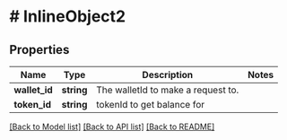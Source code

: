 # # InlineObject2

## Properties

Name | Type | Description | Notes
------------ | ------------- | ------------- | -------------
**wallet_id** | **string** | The walletId to make a request to. | 
**token_id** | **string** | tokenId to get balance for | 

[[Back to Model list]](../../README.md#documentation-for-models) [[Back to API list]](../../README.md#documentation-for-api-endpoints) [[Back to README]](../../README.md)



